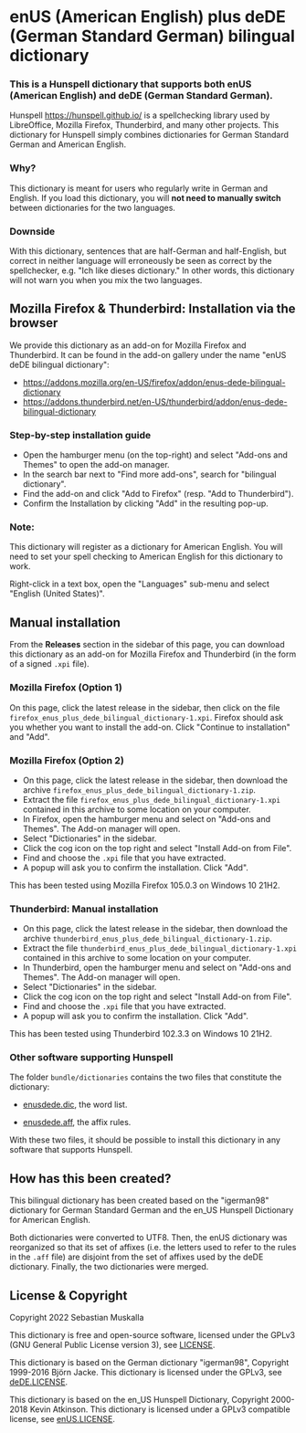 enUS (American English) plus deDE (German Standard German) bilingual dictionary
===============================================================================

### This is a Hunspell dictionary that supports both enUS (American English) and deDE (German Standard German).

Hunspell <https://hunspell.github.io/> is a spellchecking library used by LibreOffice, Mozilla Firefox, Thunderbird, and many other projects.
This dictionary for Hunspell simply combines dictionaries for German Standard German and American English.

### Why?

This dictionary is meant for users who regularly write in German and English.
If you load this dictionary, you will **not need to manually switch** between dictionaries for the two languages.

### Downside

With this dictionary, sentences that are half-German and half-English, but correct in neither language will erroneously be seen as correct by the spellchecker,
e.g. "Ich like dieses dictionary."
In other words, this dictionary will not warn you when you mix the two languages.


Mozilla Firefox & Thunderbird: Installation via the browser
-----------------------------------------------------------

We provide this dictionary as an add-on for Mozilla Firefox and Thunderbird.
It can be found in the add-on gallery under the name "enUS deDE bilingual dictionary":

* <https://addons.mozilla.org/en-US/firefox/addon/enus-dede-bilingual-dictionary>
* <https://addons.thunderbird.net/en-US/thunderbird/addon/enus-dede-bilingual-dictionary>

### Step-by-step installation guide

* Open the hamburger menu (on the top-right) and select "Add-ons and Themes" to open the add-on manager.
* In the search bar next to "Find more add-ons", search for "bilingual dictionary".
* Find the add-on and click "Add to Firefox" (resp. "Add to Thunderbird").
* Confirm the Installation by clicking "Add" in the resulting pop-up.

### Note:

This dictionary will register as a dictionary for American English.
You will need to set your spell checking to American English for this dictionary to work.

Right-click in a text box, open the "Languages" sub-menu and select "English (United States)".


Manual installation
-------------------

From the **Releases** section in the sidebar of this page, you can download this dictionary as an add-on for Mozilla Firefox and Thunderbird (in the form of a signed `.xpi` file).


### Mozilla Firefox (Option 1)

On this page, click the latest release in the sidebar, then click on the file
`firefox_enus_plus_dede_bilingual_dictionary-1.xpi`.
Firefox should ask you whether you want to install the add-on.
Click "Continue to installation" and "Add".

### Mozilla Firefox (Option 2)

* On this page, click the latest release in the sidebar, then download the archive `firefox_enus_plus_dede_bilingual_dictionary-1.zip`.
* Extract the file `firefox_enus_plus_dede_bilingual_dictionary-1.xpi` contained in this archive to some location on your computer.
* In Firefox, open the hamburger menu and select on "Add-ons and Themes".
  The Add-on manager will open.
* Select "Dictionaries" in the sidebar.
* Click the cog icon on the top right and select "Install Add-on from File".
* Find and choose the `.xpi` file that you have extracted.
* A popup will ask you to confirm the installation. Click "Add".

This has been tested using Mozilla Firefox 105.0.3 on Windows 10 21H2.

### Thunderbird: Manual installation

* On this page, click the latest release in the sidebar, then download the archive `thunderbird_enus_plus_dede_bilingual_dictionary-1.zip`.
* Extract the file `thunderbird_enus_plus_dede_bilingual_dictionary-1.xpi` contained in this archive to some location on your computer.
* In Thunderbird, open the hamburger menu and select on "Add-ons and Themes".
  The Add-on manager will open.
* Select "Dictionaries" in the sidebar.
* Click the cog icon on the top right and select "Install Add-on from File".
* Find and choose the `.xpi` file that you have extracted.
* A popup will ask you to confirm the installation. Click "Add".

This has been tested using Thunderbird 102.3.3 on Windows 10 21H2.

### Other software supporting Hunspell

The folder `bundle/dictionaries` contains the two files that constitute the dictionary:

* [enusdede.dic](bundle/dictionaries/enusdede.dic), the word list.

* [enusdede.aff](bundle/dictionaries/enusdede.aff), the affix rules.

With these two files, it should be possible to install this dictionary in any software that supports Hunspell.


How has this been created?
--------------------------

This bilingual dictionary has been created based on the "igerman98" dictionary for German Standard German and the en_US Hunspell Dictionary for American English.

Both dictionaries were converted to UTF8.
Then, the enUS dictionary was reorganized so that its set of affixes (i.e. the letters used to refer to the rules in the `.aff` file) are disjoint from the set of affixes used by the deDE dictionary.
Finally, the two dictionaries were merged.


License & Copyright
-------------------

Copyright 2022 Sebastian Muskalla

This dictionary is free and open-source software,
licensed under the GPLv3 (GNU General Public License version 3), see [LICENSE](LICENSE).

This dictionary is based on the German dictionary "igerman98",
Copyright 1999-2016 Björn Jacke.
This dictionary is licensed under the GPLv3, see [deDE.LICENSE](deDE.LICENSE).

This dictionary is based on the en_US Hunspell Dictionary,
Copyright 2000-2018 Kevin Atkinson.
This dictionary is licensed under a GPLv3 compatible license,
see [enUS.LICENSE](enUS.LICENSE).
